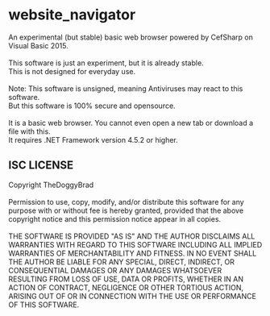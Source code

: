 # website_navigator
An experimental (but stable) basic web browser powered by CefSharp on Visual Basic 2015.
<br>
<br>
This software is just an experiment, but it is already stable.
<br>
This is not designed for everyday use.
<br>
<br>
Note: This software is unsigned, meaning Antiviruses may react to this software. 
<br>
But this software is 100% secure and opensource.
<br>
<br>
It is a basic web browser. You cannot even open a new tab or download a file with this.
<br>
It requires .NET Framework version 4.5.2 or higher.

## ISC LICENSE
Copyright TheDoggyBrad
<br>
<br>
Permission to use, copy, modify, and/or distribute this software for any purpose with or without fee is hereby granted, provided that the above copyright notice and this permission notice appear in all copies.
<br>
<br>
THE SOFTWARE IS PROVIDED "AS IS" AND THE AUTHOR DISCLAIMS ALL WARRANTIES WITH REGARD TO THIS SOFTWARE INCLUDING ALL IMPLIED WARRANTIES OF MERCHANTABILITY AND FITNESS. IN NO EVENT SHALL THE AUTHOR BE LIABLE FOR ANY SPECIAL, DIRECT, INDIRECT, OR CONSEQUENTIAL DAMAGES OR ANY DAMAGES WHATSOEVER RESULTING FROM LOSS OF USE, DATA OR PROFITS, WHETHER IN AN ACTION OF CONTRACT, NEGLIGENCE OR OTHER TORTIOUS ACTION, ARISING OUT OF OR IN CONNECTION WITH THE USE OR PERFORMANCE OF THIS SOFTWARE.
